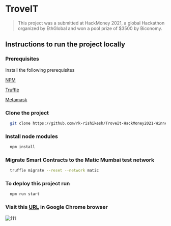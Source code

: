 
# TroveIT

> This project was a submitted at HackMoney 2021, a global Hackathon organized by EthGlobal and won a pool prize of $3500 by Biconomy.


## Instructions to run the project locally



  
### Prerequisites

Install the following prerequisites

[NPM](https://nodejs.org)

[Truffle](https://github.com/trufflesuite/truffle)

[Metamask]( https://metamask.io/)

### Clone the project
```bash
  git clone https://github.com/rk-rishikesh/TroveIt-HackMoney2021-Winner.git
```
### Install node modules
```bash
  npm install
```
### Migrate Smart Contracts to the Matic Mumbai test network
```bash
  truffle migrate --reset --network matic
```

### To deploy this project run

```bash
  npm run start
```
### Visit this [URL]( http://localhost:3000) in Google Chrome browser  

![111](https://user-images.githubusercontent.com/59107121/128062237-43f83607-bdc8-4e19-97c2-55ec17bbb2c9.png)
